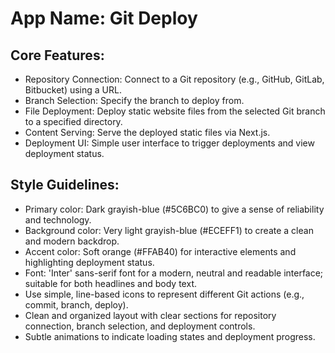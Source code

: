 # **App Name**: Git Deploy

## Core Features:

- Repository Connection: Connect to a Git repository (e.g., GitHub, GitLab, Bitbucket) using a URL.
- Branch Selection: Specify the branch to deploy from.
- File Deployment: Deploy static website files from the selected Git branch to a specified directory.
- Content Serving: Serve the deployed static files via Next.js.
- Deployment UI: Simple user interface to trigger deployments and view deployment status.

## Style Guidelines:

- Primary color: Dark grayish-blue (#5C6BC0) to give a sense of reliability and technology.
- Background color: Very light grayish-blue (#ECEFF1) to create a clean and modern backdrop.
- Accent color: Soft orange (#FFAB40) for interactive elements and highlighting deployment status.
- Font: 'Inter' sans-serif font for a modern, neutral and readable interface; suitable for both headlines and body text.
- Use simple, line-based icons to represent different Git actions (e.g., commit, branch, deploy).
- Clean and organized layout with clear sections for repository connection, branch selection, and deployment controls.
- Subtle animations to indicate loading states and deployment progress.